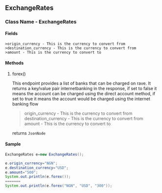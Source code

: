 ## ExchangeRates

### Class Name - ExchangeRates

#### Fields
    >origin_currency - This is the currency to convert from
    >destination_currency - This is the currency to convert from
    >amount - This is the currency to convert to

#### Methods
1. forex()

    This endpoint provides a list of banks that can be charged on rave. It returns a key/value pair internetbanking in the response, if set to false it means the account can be charged using the direct account method, if set to true it means the account would be charged using the internet banking flow
    
    >origin_currency - This is the currency to convert from
    >destination_currency - This is the currency to convert from
    >amount - This is the currency to convert to

    returns `JsonNode`
 
#### Sample

```java
ExchangeRates e=new ExchangeRates();

e.origin_currency="NGN";
e.destination_currency="USD";
e.amount="500";
System.out.println(e.forex());
=======
System.out.println(e.forex("NGN", "USD", "300"));

```

